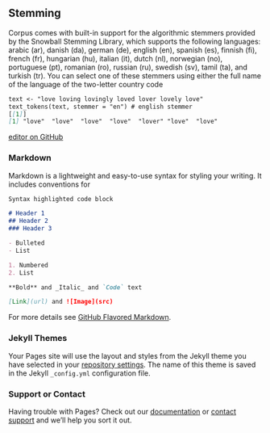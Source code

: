 ## Stemming
Corpus comes with built-in support for the algorithmic stemmers provided by the Snowball Stemming Library, which supports the following languages: arabic (ar), danish (da), german (de), english (en), spanish (es), finnish (fi), french (fr), hungarian (hu), italian (it), dutch (nl), norwegian (no), portuguese (pt), romanian (ro), russian (ru), swedish (sv), tamil (ta), and turkish (tr). You can select one of these stemmers using either the full name of the language of the two-letter country code
```markdown
text <- "love loving lovingly loved lover lovely love"
text_tokens(text, stemmer = "en") # english stemmer
[[1]]
[1] "love"  "love"  "love"  "love"  "lover" "love"  "love" 
```
[editor on GitHub](https://github.com/akash5551/stress-detection-in-social-networks/edit/master/README.md) 
### Markdown

Markdown is a lightweight and easy-to-use syntax for styling your writing. It includes conventions for

```markdown
Syntax highlighted code block

# Header 1
## Header 2
### Header 3

- Bulleted
- List

1. Numbered
2. List

**Bold** and _Italic_ and `Code` text

[Link](url) and ![Image](src)
```

For more details see [GitHub Flavored Markdown](https://guides.github.com/features/mastering-markdown/).

### Jekyll Themes

Your Pages site will use the layout and styles from the Jekyll theme you have selected in your [repository settings](https://github.com/akash5551/stress-detection-in-social-networks/settings). The name of this theme is saved in the Jekyll `_config.yml` configuration file.

### Support or Contact

Having trouble with Pages? Check out our [documentation](https://help.github.com/categories/github-pages-basics/) or [contact support](https://github.com/contact) and we’ll help you sort it out.
